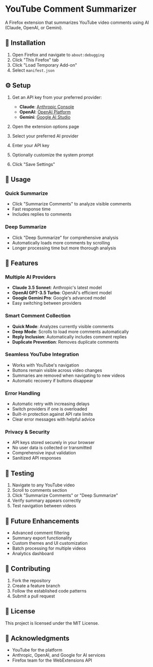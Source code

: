 # YouTube Comment Summarizer

A Firefox extension that summarizes YouTube video comments using AI (Claude, OpenAI, or Gemini).

## 🚀 **Installation**

1. Open Firefox and navigate to `about:debugging`
2. Click "This Firefox" tab
3. Click "Load Temporary Add-on"
4. Select `manifest.json`

## ⚙️ **Setup**

1. Get an API key from your preferred provider:
   - **Claude**: [Anthropic Console](https://console.anthropic.com/)
   - **OpenAI**: [OpenAI Platform](https://platform.openai.com/api-keys)
   - **Gemini**: [Google AI Studio](https://makersuite.google.com/app/apikey)

2. Open the extension options page
3. Select your preferred AI provider
4. Enter your API key
5. Optionally customize the system prompt
6. Click "Save Settings"

## 🎯 **Usage**

### **Quick Summarize**
- Click "Summarize Comments" to analyze visible comments
- Fast response time
- Includes replies to comments

### **Deep Summarize**
- Click "Deep Summarize" for comprehensive analysis
- Automatically loads more comments by scrolling
- Longer processing time but more thorough analysis

## 🔧 **Features**

### **Multiple AI Providers**
- **Claude 3.5 Sonnet**: Anthropic's latest model
- **OpenAI GPT-3.5 Turbo**: OpenAI's efficient model
- **Google Gemini Pro**: Google's advanced model
- Easy switching between providers

### **Smart Comment Collection**
- **Quick Mode**: Analyzes currently visible comments
- **Deep Mode**: Scrolls to load more comments automatically
- **Reply Inclusion**: Automatically includes comment replies
- **Duplicate Prevention**: Removes duplicate comments

### **Seamless YouTube Integration**
- Works with YouTube's navigation
- Buttons remain visible across video changes
- Summaries are removed when navigating to new videos
- Automatic recovery if buttons disappear

### **Error Handling**
- Automatic retry with increasing delays
- Switch providers if one is overloaded
- Built-in protection against API rate limits
- Clear error messages with helpful advice

### **Privacy & Security**
- API keys stored securely in your browser
- No user data is collected or transmitted
- Comprehensive input validation
- Sanitized API responses

## 🧪 **Testing**

1. Navigate to any YouTube video
2. Scroll to comments section
3. Click "Summarize Comments" or "Deep Summarize"
4. Verify summary appears correctly
5. Test navigation between videos

## 🚀 **Future Enhancements**

- Advanced comment filtering
- Summary export functionality
- Custom themes and UI customization
- Batch processing for multiple videos
- Analytics dashboard

## 🤝 **Contributing**

1. Fork the repository
2. Create a feature branch
3. Follow the established code patterns
4. Submit a pull request

## 📄 **License**

This project is licensed under the MIT License.

## 🙏 **Acknowledgments**

- YouTube for the platform
- Anthropic, OpenAI, and Google for AI services
- Firefox team for the WebExtensions API 